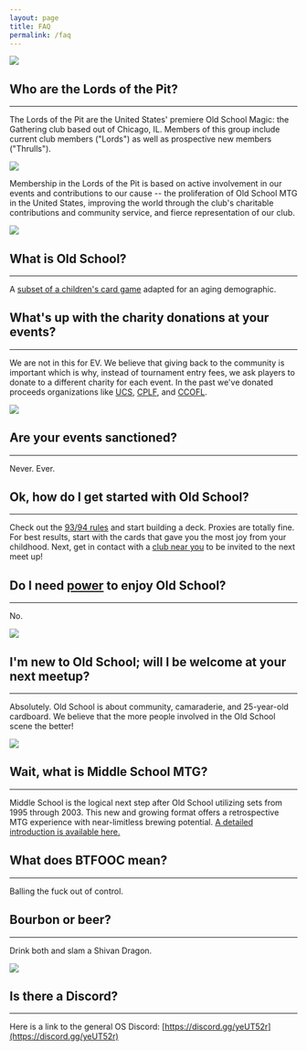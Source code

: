 ```yaml
---
layout: page
title: FAQ
permalink: /faq
---
```


![](/assets/images/site/faq.jpg)

## Who are the Lords of the Pit?

---

The Lords of the Pit are the United States' premiere Old School Magic: the Gathering club based out of Chicago, IL. Members of this group include current club members ("Lords") as well as prospective new members ("Thrulls").

![](/assets/images/2019/08/lotp.jpg)

Membership in the Lords of the Pit is based on active involvement in our events and contributions to our cause -- the proliferation of Old School MTG in the United States, improving the world through the club's charitable contributions and community service, and fierce representation of our club.

![](/assets/images/2019/09/OSPB19LOTPFront.jpg)

## What is Old School?

---

A [subset of a children's card game](http://www.eternalcentral.com/oldschool/) adapted for an aging demographic.

## What's up with the charity donations at your events?

---

We are not in this for EV. We believe that giving back to the community is important which is why, instead of tournament entry fees, we ask players to donate to a different charity for each event. In the past we've donated proceeds organizations like [UCS](https://www.ucsusa.org/), [CPLF](https://cplfoundation.org/), and [CCOFL](http://www.ccolife.org/).

![](/assets/images/2019/11/IMG_20191109_154113-1.jpg)

## Are your events sanctioned?

---

Never. Ever.

## Ok, how do I get started with Old School?

---

Check out the [93/94 rules](http://www.eternalcentral.com/9394rules/) and start building a deck. Proxies are totally fine. For best results, start with the cards that gave you the most joy from your childhood. Next, get in contact with a [club near you](/clubs) to be invited to the next meet up!

## Do I need [power](https://en.wikipedia.org/wiki/Power_Nine) to enjoy Old School?

---

No.

![](/assets/images/2019/11/IMG_7946.jpg)

## I'm new to Old School; will I be welcome at your next meetup?

---

Absolutely. Old School is about community, camaraderie, and 25-year-old cardboard. We believe that the more people involved in the Old School scene the better!

![](/assets/images/2019/11/IMG-4935.JPG.png)

## Wait, what is Middle School MTG?

---

Middle School is the logical next step after Old School utilizing sets from 1995 through 2003. This new and growing format offers a retrospective MTG experience with near-limitless brewing potential. [A detailed introduction is available here.](https://www.eternalcentral.com/introducing-middle-school/)

## What does BTFOOC mean?

---

Balling the fuck out of control.

## Bourbon or beer?

---

Drink both and slam a Shivan Dragon.

![](/assets/images/2019/12/LOTPtoydrive2019.jpg)

## Is there a Discord?

---

Here is a link to the general OS Discord: [https://discord.gg/yeUT52r](https://discord.gg/yeUT52r)